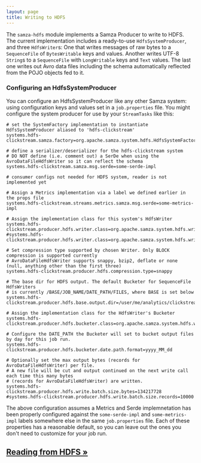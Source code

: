 ```yaml
---
layout: page
title: Writing to HDFS
---
```

<!--
   Licensed to the Apache Software Foundation (ASF) under one or more
   contributor license agreements.  See the NOTICE file distributed with
   this work for additional information regarding copyright ownership.
   The ASF licenses this file to You under the Apache License, Version 2.0
   (the "License"); you may not use this file except in compliance with
   the License.  You may obtain a copy of the License at

       http://www.apache.org/licenses/LICENSE-2.0

   Unless required by applicable law or agreed to in writing, software
   distributed under the License is distributed on an "AS IS" BASIS,
   WITHOUT WARRANTIES OR CONDITIONS OF ANY KIND, either express or implied.
   See the License for the specific language governing permissions and
   limitations under the License.
-->

The `samza-hdfs` module implements a Samza Producer to write to HDFS. The current implementation includes a ready-to-use `HdfsSystemProducer`, and three `HdfsWriter`s: One that writes messages of raw bytes to a `SequenceFile` of `BytesWritable` keys and values. Another writes UTF-8 `String`s to a `SequenceFile` with `LongWritable` keys and `Text` values.
The last one writes out Avro data files including the schema automatically reflected from the POJO objects fed to it.

### Configuring an HdfsSystemProducer

You can configure an HdfsSystemProducer like any other Samza system: using configuration keys and values set in a `job.properties` file.
You might configure the system producer for use by your `StreamTasks` like this:

```
# set the SystemFactory implementation to instantiate HdfsSystemProducer aliased to 'hdfs-clickstream'
systems.hdfs-clickstream.samza.factory=org.apache.samza.system.hdfs.HdfsSystemFactory

# define a serializer/deserializer for the hdfs-clickstream system
# DO NOT define (i.e. comment out) a SerDe when using the AvroDataFileHdfsWriter so it can reflect the schema
systems.hdfs-clickstream.samza.msg.serde=some-serde-impl

# consumer configs not needed for HDFS system, reader is not implemented yet

# Assign a Metrics implementation via a label we defined earlier in the props file
systems.hdfs-clickstream.streams.metrics.samza.msg.serde=some-metrics-impl

# Assign the implementation class for this system's HdfsWriter
systems.hdfs-clickstream.producer.hdfs.writer.class=org.apache.samza.system.hdfs.writer.TextSequenceFileHdfsWriter
#systems.hdfs-clickstream.producer.hdfs.writer.class=org.apache.samza.system.hdfs.writer.AvroDataFileHdfsWriter

# Set compression type supported by chosen Writer. Only BLOCK compression is supported currently
# AvroDataFileHdfsWriter supports snappy, bzip2, deflate or none (null, anything other than the first three)
systems.hdfs-clickstream.producer.hdfs.compression.type=snappy

# The base dir for HDFS output. The default Bucketer for SequenceFile HdfsWriters
# is currently /BASE/JOB_NAME/DATE_PATH/FILES, where BASE is set below
systems.hdfs-clickstream.producer.hdfs.base.output.dir=/user/me/analytics/clickstream_data

# Assign the implementation class for the HdfsWriter's Bucketer
systems.hdfs-clickstream.producer.hdfs.bucketer.class=org.apache.samza.system.hdfs.writer.JobNameDateTimeBucketer

# Configure the DATE_PATH the Bucketer will set to bucket output files by day for this job run.
systems.hdfs-clickstream.producer.hdfs.bucketer.date.path.format=yyyy_MM_dd

# Optionally set the max output bytes (records for AvroDataFileHdfsWriter) per file.
# A new file will be cut and output continued on the next write call each time this many bytes
# (records for AvroDataFileHdfsWriter) are written.
systems.hdfs-clickstream.producer.hdfs.write.batch.size.bytes=134217728
#systems.hdfs-clickstream.producer.hdfs.write.batch.size.records=10000
```

The above configuration assumes a Metrics and Serde implemnetation has been properly configured against the `some-serde-impl` and `some-metrics-impl` labels somewhere else in the same `job.properties` file. Each of these properties has a reasonable default, so you can leave out the ones you don't need to customize for your job run.

## [Reading from HDFS &raquo;](../hdfs/consumer.html)